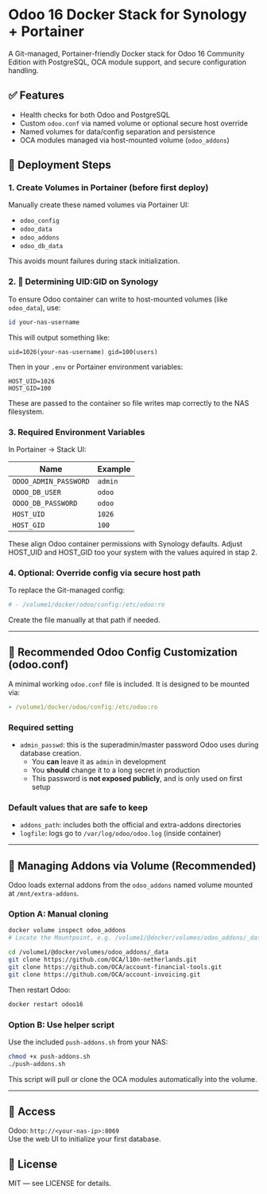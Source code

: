 # Odoo 16 Docker Stack for Synology + Portainer

A Git-managed, Portainer-friendly Docker stack for Odoo 16 Community Edition with PostgreSQL, OCA module support, and secure configuration handling.

## ✅ Features

- Health checks for both Odoo and PostgreSQL
- Custom `odoo.conf` via named volume or optional secure host override
- Named volumes for data/config separation and persistence
- OCA modules managed via host-mounted volume (`odoo_addons`)

## 🚀 Deployment Steps

### 1. Create Volumes in Portainer (before first deploy)

Manually create these named volumes via Portainer UI:

- `odoo_config`
- `odoo_data`
- `odoo_addons`
- `odoo_db_data`

This avoids mount failures during stack initialization.

### 2. 👥 Determining UID:GID on Synology

To ensure Odoo container can write to host-mounted volumes (like `odoo_data`), use:

```bash
id your-nas-username
```

This will output something like:

```
uid=1026(your-nas-username) gid=100(users)
```

Then in your `.env` or Portainer environment variables:

```env
HOST_UID=1026
HOST_GID=100
```

These are passed to the container so file writes map correctly to the NAS filesystem.

### 3. Required Environment Variables

In Portainer → Stack UI:

| Name                  | Example     |
|-----------------------|-------------|
| `ODOO_ADMIN_PASSWORD` | `admin`     |
| `ODOO_DB_USER`        | `odoo`      |
| `ODOO_DB_PASSWORD`    | `odoo`      |
| `HOST_UID`            | `1026`      |
| `HOST_GID`            | `100`       |

These align Odoo container permissions with Synology defaults. Adjust HOST_UID and HOST_GID too your system with the values aquired in stap 2.

### 4. Optional: Override config via secure host path

To replace the Git-managed config:

```yaml
# - /volume1/docker/odoo/config:/etc/odoo:ro
```

Create the file manually at that path if needed.

---

## 🔐 Recommended Odoo Config Customization (odoo.conf)

A minimal working `odoo.conf` file is included. It is designed to be mounted via:

```yaml
- /volume1/docker/odoo/config:/etc/odoo:ro
```

### Required setting

- `admin_passwd`: this is the superadmin/master password Odoo uses during database creation.
  - You **can** leave it as `admin` in development
  - You **should** change it to a long secret in production
  - This password is **not exposed publicly**, and is only used on first setup

### Default values that are safe to keep

- `addons_path`: includes both the official and extra-addons directories
- `logfile`: logs go to `/var/log/odoo/odoo.log` (inside container)

---

## 🧩 Managing Addons via Volume (Recommended)

Odoo loads external addons from the `odoo_addons` named volume mounted at `/mnt/extra-addons`.

### Option A: Manual cloning

```bash
docker volume inspect odoo_addons
# Locate the Mountpoint, e.g. /volume1/@docker/volumes/odoo_addons/_data

cd /volume1/@docker/volumes/odoo_addons/_data
git clone https://github.com/OCA/l10n-netherlands.git
git clone https://github.com/OCA/account-financial-tools.git
git clone https://github.com/OCA/account-invoicing.git
```

Then restart Odoo:

```bash
docker restart odoo16
```

### Option B: Use helper script

Use the included `push-addons.sh` from your NAS:

```bash
chmod +x push-addons.sh
./push-addons.sh
```

This script will pull or clone the OCA modules automatically into the volume.

---

## 📍 Access

Odoo: `http://<your-nas-ip>:8069`  
Use the web UI to initialize your first database.

## 📄 License

MIT — see LICENSE for details.
